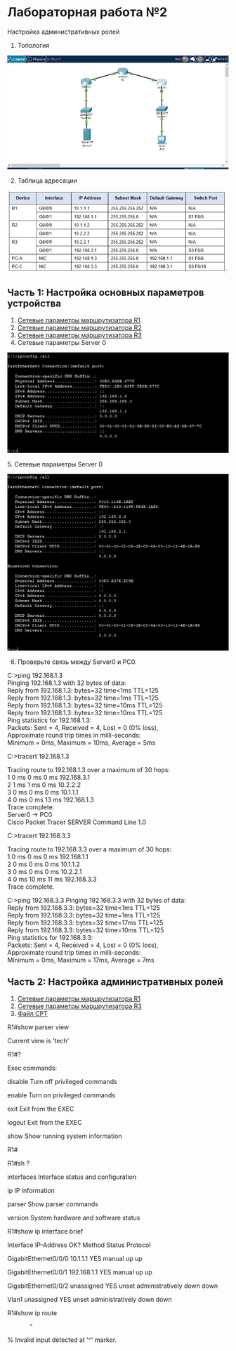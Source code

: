 # Лабораторная работа №2
 Настройка административных ролей
 
1.	Топология

![alt-текст][Топология]

[Топология]:https://github.com/b00mmer/lab2/blob/main/%D0%A2%D0%BE%D0%BF%D0%BE%D0%BB%D0%BE%D0%B3%D0%B8%D1%8F.JPG "Топология"

2. Таблица адресации

![alt-текст][Таблица]

[Таблица]:https://github.com/b00mmer/lab2/blob/main/%D0%A2%D0%B0%D0%B1%D0%BB%D0%B8%D1%86%D0%B0%20%D0%B0%D0%B4%D1%80%D0%B5%D1%81%D0%B0%D1%86%D0%B8%D0%B8.JPG "Таблица адресации"

## Часть 1: Настройка основных параметров устройства

1. [Сетевые параметры маршрутизатора R1](https://github.com/b00mmer/lab2/blob/main/R1_running-config.txt)
2. [Сетевые параметры маршрутизатора R2](https://github.com/b00mmer/lab2/blob/main/R2_running-config.txt)
3. [Сетевые параметры маршрутизатора R3](https://github.com/b00mmer/lab2/blob/main/R3_running-config.txt)
4. Сетевые параметры Server 0

![alt-текст][Server0]

[Server0]:https://github.com/b00mmer/lab2/blob/main/Server0.JPG "Сетевые параметры Server 0"
5. Сетевые параметры Server 0

![alt-текст][PC0]

[PC0]:https://github.com/b00mmer/lab2/blob/main/PC-0.JPG "Сетевые параметры PC0"

6.  Проверьте связь между Server0 и PC0.

C:\>ping 192.168.1.3  
Pinging 192.168.1.3 with 32 bytes of data:  
Reply from 192.168.1.3: bytes=32 time<1ms TTL=125  
Reply from 192.168.1.3: bytes=32 time=1ms TTL=125  
Reply from 192.168.1.3: bytes=32 time=10ms TTL=125  
Reply from 192.168.1.3: bytes=32 time=10ms TTL=125  
Ping statistics for 192.168.1.3:  
Packets: Sent = 4, Received = 4, Lost = 0 (0% loss),  
Approximate round trip times in milli-seconds:  
Minimum = 0ms, Maximum = 10ms, Average = 5ms  

C:\>tracert 192.168.1.3  

Tracing route to 192.168.1.3 over a maximum of 30 hops:   
  1   0 ms      0 ms      0 ms      192.168.3.1  
  2   1 ms      1 ms      0 ms      10.2.2.2    
  3   0 ms      0 ms      0 ms      10.1.1.1    
  4   0 ms      0 ms      13 ms     192.168.1.3  
Trace complete.  
 Server0 -> PC0  
Cisco Packet Tracer SERVER Command Line 1.0  

C:\>tracert 192.168.3.3  

Tracing route to 192.168.3.3 over a maximum of 30 hops:   
  1   0 ms      0 ms      0 ms      192.168.1.1  
  2   0 ms      0 ms      0 ms      10.1.1.2  
  3   0 ms      0 ms      0 ms      10.2.2.1  
  4   0 ms      10 ms     11 ms     192.168.3.3  
Trace complete.  

C:\>ping 192.168.3.3
Pinging 192.168.3.3 with 32 bytes of data:  
Reply from 192.168.3.3: bytes=32 time<1ms TTL=125  
Reply from 192.168.3.3: bytes=32 time=1ms TTL=125  
Reply from 192.168.3.3: bytes=32 time=17ms TTL=125  
Reply from 192.168.3.3: bytes=32 time=10ms TTL=125  
Ping statistics for 192.168.3.3:  
Packets: Sent = 4, Received = 4, Lost = 0 (0% loss),  
Approximate round trip times in milli-seconds:  
Minimum = 0ms, Maximum = 17ms, Average = 7ms 


## Часть 2: Настройка административных ролей

1. [Сетевые параметры маршрутизатора R1](https://github.com/b00mmer/lab2/blob/main/R1_running-config_1.txt)
2. [Сетевые параметры маршрутизатора R3](https://github.com/b00mmer/lab2/blob/main/R3_running-config_1.txt)
3. [Файл CPT](https://github.com/b00mmer/lab2/blob/main/lab2_v1.pkt)


R1#show parser view

Current view is 'tech'

R1#?

Exec commands:

  disable     Turn off privileged commands
  
  enable      Turn on privileged commands
  
  exit        Exit from the EXEC
  
  logout      Exit from the EXEC
  
  show        Show running system information
  
R1#

R1#sh ?

  interfaces         Interface status and configuration
  
  ip                 IP information
  
  parser             Show parser commands
  
  version            System hardware and software status
  
R1#show ip interface brief 

Interface              IP-Address      OK? Method Status                Protocol 

GigabitEthernet0/0/0   10.1.1.1        YES manual up                    up 

GigabitEthernet0/0/1   192.168.1.1     YES manual up                    up 

GigabitEthernet0/0/2   unassigned      YES unset  administratively down down 

Vlan1                  unassigned      YES unset  administratively down down

R1#show ip route 

           ^
	   
% Invalid input detected at '^' marker.




